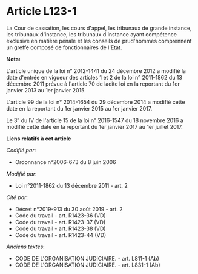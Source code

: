 # Article L123-1

La Cour de cassation, les cours d'appel, les tribunaux de grande instance, les tribunaux d'instance, les tribunaux d'instance
ayant compétence exclusive en matière pénale et les conseils de prud'hommes comprennent un greffe composé de fonctionnaires
de l'Etat.

**Nota:**

L'article unique de la loi n° 2012-1441 du 24 décembre 2012 a modifié la date d'entrée en vigueur des articles 1 et 2 de la
loi n° 2011-1862 du 13 décembre 2011 prévue à l'article 70 de ladite loi en la reportant du 1er janvier 2013 au 1er janvier
2015.

L'article 99 de la loi n° 2014-1654 du 29 décembre 2014 a modifié cette date en la reportant du 1er janvier 2015 au 1er
janvier 2017.

Le 3° du IV de l'article 15 de la loi n° 2016-1547 du 18 novembre 2016 a modifié cette date en la reportant du 1er janvier
2017 au 1er juillet 2017.

**Liens relatifs à cet article**

_Codifié par_:

  - Ordonnance n°2006-673 du 8 juin 2006

_Modifié par_:

  - Loi n°2011-1862 du 13 décembre 2011 - art. 2

_Cité par_:

  - Décret n°2019-913 du 30 août 2019 - art. 2
  - Code du travail - art. R1423-36 (VD)
  - Code du travail - art. R1423-37 (VD)
  - Code du travail - art. R1423-38 (VD)
  - Code du travail - art. R1423-44 (VD)

_Anciens textes_:

  - CODE DE L'ORGANISATION JUDICIAIRE. - art. L811-1 (Ab)
  - CODE DE L'ORGANISATION JUDICIAIRE. - art. L831-1 (Ab)
